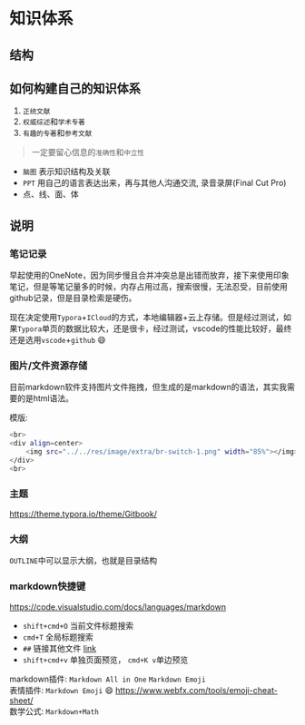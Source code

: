 # 知识体系

## 结构  

## 如何构建自己的知识体系  

1. `正统文献`
1. `权威综述`和`学术专著`  
1. `有趣的专著`和`参考文献`  

> 一定要留心信息的`准确性`和`中立性`  

- `脑图` 表示知识结构及关联  
- `PPT` 用自己的语言表达出来，再与其他人沟通交流, 录音录屏(Final Cut Pro)  
- 点、线、面、体  

## 说明  

### 笔记记录  

早起使用的OneNote，因为同步慢且合并冲突总是出错而放弃，接下来使用印象笔记，但是等笔记量多的时候，内存占用过高，搜索很慢，无法忍受，目前使用github记录，但是目录检索是硬伤。


现在决定使用`Typora`+`ICloud`的方式，本地编辑器+云上存储。但是经过测试，如果`Typora`单页的数据比较大，还是很卡，经过测试，vscode的性能比较好，最终还是选用`vscode`+`github` :smile:   



### 图片/文件资源存储
目前markdown软件支持图片文件拖拽，但生成的是markdown的语法，其实我需要的是html语法。  

模版:  
```sh
<br>
<div align=center>
    <img src="../../res/image/extra/br-switch-1.png" width="85%"></img>  
</div>
<br>
```

### 主题

https://theme.typora.io/theme/Gitbook/  


### 大纲  

`OUTLINE`中可以显示大纲，也就是目录结构  

### markdown快捷键  
https://code.visualstudio.com/docs/languages/markdown  

- `shift+cmd+O` 当前文件标题搜索  
- `cmd+T` 全局标题搜索  
- `##` 链接其他文件  [link](../README.md#markdown快捷键)  
- `shift+cmd+v`  单独页面预览， `cmd+K v`单边预览  

markdown插件: `Markdown All in One` `Markdown Emoji`  
表情插件: `Markdown Emoji`  :smile:  https://www.webfx.com/tools/emoji-cheat-sheet/  
数学公式: `Markdown+Math`  










